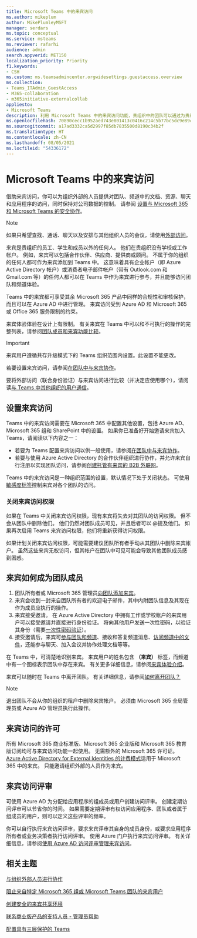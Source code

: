 ```yaml
---
title: Microsoft Teams 中的来宾访问
ms.author: mikeplum
author: MikePlumleyMSFT
manager: serdars
ms.topic: conceptual
ms.service: msteams
ms.reviewer: rafarhi
audience: admin
search.appverid: MET150
localization_priority: Priority
f1.keywords:
- CSH
ms.custom: ms.teamsadmincenter.orgwidesettings.guestaccess.overview
ms.collection:
- Teams_ITAdmin_GuestAccess
- M365-collaboration
- m365initiative-externalcollab
appliesto:
- Microsoft Teams
description: 利用 Microsoft Teams 中的来宾访问功能，贵组织中的团队可以通过为贵组织外的人员授予访问团队和频道的权限来与其协作。
ms.openlocfilehash: 70890cecc1b952aed743e801413c0416c214c5b77bc5dc9e89cac4da01f0cd8f
ms.sourcegitcommit: a17ad3332ca5d2997f85db7835500d8190c34b2f
ms.translationtype: HT
ms.contentlocale: zh-CN
ms.lasthandoff: 08/05/2021
ms.locfileid: "54336172"
---
```

# <a name="guest-access-in-microsoft-teams"></a>Microsoft Teams 中的来宾访问

借助来宾访问，你可以为组织外部的人员提供对团队、频道中的文档、资源、聊天和应用程序的访问，同时保持对公司数据的控制。 请参阅 [设置与 Microsoft 365 和 Microsoft Teams 的安全协作](/microsoft-365/solutions/setup-secure-collaboration-with-teams)。

> [!NOTE]
> 如果只希望查找、通话、聊天以及安排与其他组织人员的会议，请使用[外部访问](manage-external-access.md)。

来宾是贵组织的员工、学生和成员以外的任何人。 他们在贵组织没有学校或工作帐户。 例如，来宾可以包括合作伙伴、供应商、提供商或顾问。 不属于你的组织的任何人都可作为来宾添加到 Teams 中。 这意味着具有企业帐户（即 Azure Active Directory 帐户）或消费者电子邮件帐户（带有 Outlook.com 和 Gmail.com 等）的任何人都可以在 Teams 中作为来宾进行参与，并且能够访问团队和频道体验。

Teams 中的来宾都可享受其余 Microsoft 365 产品中同样的合规性和审核保护，而且可以在 Azure AD 中进行管理。 来宾访问受到 Azure AD 和 Microsoft 365 或 Office 365 服务限制的约束。

来宾体验体验在设计上有限制。 有关来宾在 Teams 中可以和不可执行的操作的完整列表，请参阅[团队成员和来宾功能比较](guest-experience.md#comparison-of-team-member-and-guest-capabilities)。

> [!IMPORTANT]
> 来宾用户遵循共存升级模式下的 Teams 组织范围内设置。此设置不能更改。

若要设置来宾访问，请参阅[在团队中与来宾协作](/microsoft-365/solutions/collaborate-as-team)。 

要将外部访问（联合身份验证）与来宾访问进行比较（并决定应使用哪个），请阅读[与 Teams 中其他组织的用户通信](communicate-with-users-from-other-organizations.md)。

## <a name="set-up-guest-access"></a>设置来宾访问

Teams 中的来宾访问需要在 Microsoft 365 中配置其他设置，包括 Azure AD、Microsoft 365 组和 SharePoint 中的设置。 如果你已准备好开始邀请来宾加入 Teams，请阅读以下内容之一：

- 若要为 Teams 配置来宾访问以供一般使用，请参阅[在团队中与来宾协作](/microsoft-365/solutions/collaborate-as-team)。
- 若要与使用 Azure Active Directory 的合作伙伴组织进行协作，并允许来宾自行注册以实现团队访问，请参阅[创建托管有来宾的 B2B 外联网](/microsoft-365/solutions/b2b-extranet)。

Teams 中的来宾访问是一种组织范围的设置，默认情况下处于关闭状态。 可使用[敏感度标签](/microsoft-365/compliance/sensitivity-labels-teams-groups-sites)控制来宾对各个团队的访问。

### <a name="turning-guest-access-off"></a>关闭来宾访问权限

如果在 Teams 中关闭来宾访问权限，现有来宾将失去对其团队的访问权限。 但不会从团队中删除他们。 他们仍然对团队成员可见，并且后者可以 @提及他们。 如果再次启用 Teams 来宾访问权限，他们将重新获得访问权限。

如果计划关闭来宾访问权限，可能需要建议团队所有者手动从其团队中删除来宾帐户。 虽然这些来宾无权访问，但其帐户在团队中可见可能会导致其他团队成员感到困惑。

## <a name="how-a-guest-becomes-a-member-of-a-team"></a>来宾如何成为团队成员

1. 团队所有者或 Microsoft 365 管理员[向团队添加来宾](https://support.office.com/article/add-guests-to-a-team-fccb4fa6-f864-4508-bdde-256e7384a14f)。
2. 来宾会收到一封来自团队所有者的欢迎电子邮件，其中内附团队信息及其现在作为成员应执行的操作。
3. 来宾接受邀请。
  在 Azure Active Directory 中拥有工作或学校帐户的来宾用户可以接受邀请并直接进行身份验证。 将向其他用户发送一次性密码，以验证其身份（需要[一次性密码验证](/azure/active-directory/external-identities/one-time-passcode)）。
4. 接受邀请后，来宾可[参与团队和频道](https://support.office.com/article/df38ae23-8f85-46d3-b071-cb11b9de5499)、接收和答复频道消息、[访问频道中的文件](https://support.office.com/article/access-files-in-channels-c593c78a-27c4-4661-a598-682baa30ca7e)，还能参与聊天、加入会议并协作处理文档等等。 

在 Teams 中，可清楚地识别来宾。 来宾用户的姓名包含 **（来宾）** 标签，而频道中有一个图标表示团队中存在来宾。 有关更多详细信息，请参阅[来宾体验介绍](guest-experience.md)。
  
来宾可以随时在 Teams 中离开团队。 有关详细信息，请参阅[如何离开团队？](https://support.office.com/article/leave-a-team-e481005d-3ec6-4694-b300-375472ba4076)

> [!NOTE]
> 退出团队不会从你的组织的租户中删除来宾帐户。 必须由 Microsoft 365 全局管理员或 Azure AD 管理员执行此操作。

## <a name="licensing-for-guest-access"></a>来宾访问的许可

所有 Microsoft 365 商业标准版、Microsoft 365 企业版和 Microsoft 365 教育版订阅均可与来宾访问功能一起使用。 无需额外的 Microsoft 365 许可证。 [Azure Active Directory for External Identities 的计费模式](/azure/active-directory/b2b/licensing-guidance)适用于 Microsoft 365 中的来宾。 只能邀请组织外部的人员作为来宾。

## <a name="guest-access-reviews"></a>来宾访问评审

可使用 Azure AD 为分配给应用程序的组成员或用户创建访问评审。 创建定期访问评审可以节省你的时间。 如果需要定期评审有权访问应用程序、团队或者属于组成员的用户，则可以定义这些评审的频率。 

你可以自行执行来宾访问评审，要求来宾评审其自身的成员身份，或要求应用程序所有者或业务决策者执行访问评审。 使用 Azure 门户执行来宾访问评审。 有关详细信息，请参阅[使用 Azure AD 访问评审管理来宾访问](/azure/active-directory/governance/manage-guest-access-with-access-reviews)。

## <a name="related-topics"></a>相关主题

[与组织外部人员进行协作](/microsoft-365/solutions/collaborate-with-people-outside-your-organization)

[阻止来自特定 Microsoft 365 组或 Microsoft Teams 团队的来宾用户](/microsoft-365/solutions/per-group-guest-access)

[创建安全的来宾共享环境](/microsoft-365/solutions/create-secure-guest-sharing-environment)

[联系商业版产品的支持人员 - 管理员帮助](/microsoft-365/admin/contact-support-for-business-products)

[配置具有三层保护的 Teams](/microsoft-365/solutions/configure-teams-three-tiers-protection)
